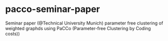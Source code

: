 # pacco-seminar-paper
Seminar paper (@Technical University Munich) parameter free clustering of weighted graphds using PaCCo (Parameter-free Clustering by Coding costs))
